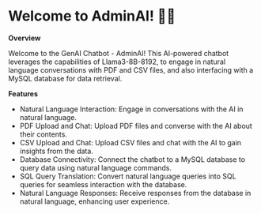 # Welcome to AdminAI! 🚀🤖

**Overview**

Welcome to the GenAI Chatbot - AdminAI! This AI-powered chatbot leverages the capabilities of Llama3-8B-8192, to engage in natural language conversations with PDF and CSV files, and also interfacing with a MySQL database for data retrieval.

**Features**
- Natural Language Interaction: Engage in conversations with the AI in natural language.
- PDF Upload and Chat: Upload PDF files and converse with the AI about their contents.
- CSV Upload and Chat: Upload CSV files and chat with the AI to gain insights from the data.
- Database Connectivity: Connect the chatbot to a MySQL database to query data using natural language commands.
- SQL Query Translation: Convert natural language queries into SQL queries for seamless interaction with the database.
- Natural Language Responses: Receive responses from the database in natural language, enhancing user experience.